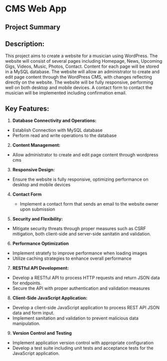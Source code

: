 # CMS Web App

## Project Summary

## Description:

This project aims to create a website for a musician using WordPress. The website will consist of several pages including Homepage, News, Upcoming Gigs, Videos, Music, Photos, Contact. Content for each page will be stored in a MySQL database. The website will allow an administrator to create and edit page content through the WordPress CMS, with changes reflecting directly on the website. The website will be fully responsive, performing well on both desktop and mobile devices. A contact form to contact the musician will be implemented including confirmation email.

## Key Features:

1. **Database Connectivity and Operations:**
  - Establish Connection with MySQL database
  - Perform read and write operations to the database
    
2. **Content Management:**
  - Allow administrator to create and edit page content through wordpress cms
  
3. **Responsive Design:**
  - Ensure the website is fully responsive, optimizing performance on desktop and mobile devices
    
4. **Contact Form**
   - Implement a contact form that sends an email to the website owner upon submission

5. **Security and Flexibility:**
  - Mitigate security threats through proper measures such as CSRF mitigation, both client-side and server-side sanitatin and validation.
    
6.  **Performance Optimization**
  - Implement stratefy to improve performance when loading images
  - Utilize caching strategies to enhance overall performance

7. **RESTful API Development:**
  - Develop a RESTful API to process HTTP requests and return JSON data for endpoints.
  - Secure the API with proper authentication and validation measures
    
8. **Client-Side JavaScript Application:**
  - Develop a client-side JavaScript application to process REST API JSON data and form input.
  - Implement sanitation and validation to prevent malicious data manipulation.

9. **Version Control and Testing**
  - Implement application version control with appropriate configuration
  - Develop a test suite including unit tests and acceptance tests for the JavaScript application.

 
    




